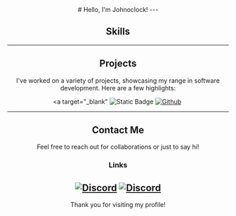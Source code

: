 <div align="center">
# Hello, I'm Johnoclock!
---

## Skills
---

## Projects

I've worked on a variety of projects, showcasing my range in software development. Here are a few highlights:


<a target="_blank" <img alt="Static Badge" src="https://img.shields.io/badge/github-gra?style=for-the-badge&logo=github&color=333">
<a target="_blank" href="https://github.com/johnoclockdk/cs2-Adminchat"><img src="https://img.shields.io/badge/github-gra?style=for-the-badge&logo=github&color=333" alt="Github" /></a>
<a target="_blank" href=""><img src="" alt="" /></a>

---

## Contact Me
Feel free to reach out for collaborations or just to say hi!

<h3>Links</h3>

<a target="_blank" href="https://discord.com/users/151762679659233280"><img src="https://img.shields.io/static/v1?label=&message=Discord&color=161B22&style=for-the-badge&logo=discord" alt="Discord" /></a>
<a targe t="_blank" href="https://discord.com/users/151762679659233280"><img src="https://img.shields.io/static/v1?label=&message=Discord&color=161B22&style=for-the-badge&logo=discord" alt="Discord" /></a>
---

Thank you for visiting my profile!

</div>
